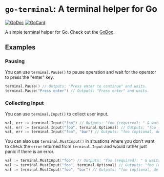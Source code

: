 # `go-terminal`: A terminal helper for Go

[![GoDoc][1]][2]
[![GoCard][3]][4]

[1]: https://godoc.org/harrisonhjones.com/go-terminal?status.svg
[2]: https://godoc.org/harrisonhjones.com/go-terminal?status.svg
[3]: https://goreportcard.com/badge/harrisonhjones.com/go-terminal?status.svg
[4]: https://goreportcard.com/report/harrisonhjones.com/go-terminal?status.svg

A simple terminal helper for Go. Check out the [GoDoc](https://godoc.org/harrisonhjones.com/go-terminal).

## Examples

### Pausing

You can use `terminal.Pause()` to pause operation and wait for the operator to press the "enter" key.

```go
terminal.Pause() // Outputs: "Press enter to continue" and waits.
terminal.Pause("Press enter") // Outputs: "Press enter" and waits.
```

### Collecting Input

You can use `terminal.Input()` to collect user input.

```go
val, err := terminal.Input("foo") // Outputs: "foo (required): " & waits. Returns with val set to the input.
val, err := terminal.Input("foo", terminal.Optional) // Outputs: "foo (optional): " & waits. Returns with val set to the input.
val, err := terminal.Input("foo", "bar") // Outputs: "foo (optional, default: bar): " & waits. Returns with val set to the input or "bar" if the input was blank.
```

You can also use `terminal.MustInput()` in situations where you don't want to check the `error` returned from `terminal.Input` and would rather just panic if there is an error.

```go
val := terminal.MustInput("foo") // Outputs: "foo (required): " & waits. Returns with val set to the input.
val := terminal.MustInput("foo", terminal.Optional) // Outputs: "foo (optional): " & waits. Returns with val set to the input.
val := terminal.MustInput("foo", "bar") // Outputs: "foo (optional, default: bar): " & waits. Returns with val set to the input or "bar" if the input was blank.
```

